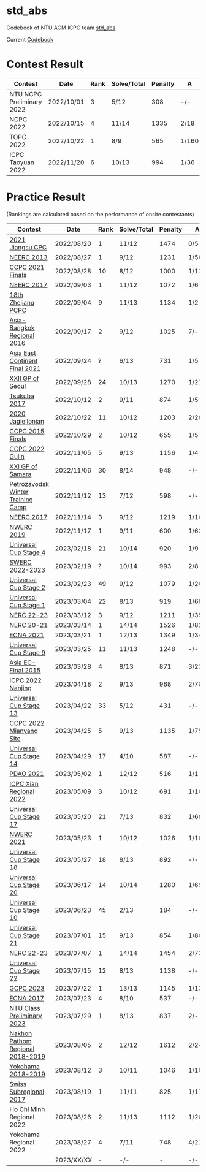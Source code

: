# std_abs

Codebook of NTU ACM ICPC team [std_abs](https://codeforces.com/team/108680)

Current [Codebook](https://github.com/abc864197532/std_abs/blob/build/codebook.pdf)

# Contest Result

| Contest | Date | Rank | Solve/Total | Penalty | A | B | C | D | E | F | G | H | I | J | K | L | M | N | O |
| - | - | - | - | - | - | - | - | - | - | - | - | - | - | - | - | - | - | - | - |
| NTU NCPC Preliminary 2022 | 2022/10/01 | 3 | 5/12 | 308 | -/- | 1/25 | -/- | 1/85 | -/- | 1/41 | -/- | -/- | 1/79 | -/- | 2/58 | -/- |  |  |  |
| NCPC 2022 | 2022/10/15 | 4 | 11/14 | 1335 | 2/18 | 1/21 | 1/5 | 1/26 | 3/261 | -/- | 1/54 | 3/285 | -/- | 1/219 | 4/162 | 3/74 | -/- | 1/10 |  |
| TOPC 2022 | 2022/10/22 | 1 | 8/9 | 565 | 1/160 | 3/90 | 1/3 | 1/57 | -/- | 1/33 | 1/47 | 2/19 | 1/96 |  |  |  |  |  |  |
| ICPC Taoyuan 2022 | 2022/11/20 | 6 | 10/13 | 994 | 1/36 | 1/85 | 1/6 | 1/92 | -/- | 3/136 | 1/13 | 2/240 | 4/165 | 1/77 | -/- | -/- | 2/4 |  |  |

# Practice Result

(Rankings are calculated based on the performance of onsite contestants)

| Contest | Date | Rank | Solve/Total | Penalty | A | B | C | D | E | F | G | H | I | J | K | L | M | N | O |
| - | - | - | - | - | - | - | - | - | - | - | - | - | - | - | - | - | - | - | - |
| [2021 Jiangsu CPC](https://codeforces.com/gym/103495) | 2022/08/20 | 1 | 11/12 | 1474 | 0/5 | 1/87 | 1/27 | 3/146 | 2/- | 0/229 | 0/281 | 2/218	| 0/14 | 0/50 | 0/33 | 2/204 |  |  |  |
| [NEERC 2013](https://codeforces.com/gym/100257) | 2022/08/27 | 1 | 9/12 | 1231 | 1/58 | 3/56 | 4/135 | -/- | -/- | 1/77 | 1/230 | 1/8 | 2/21 | -/- | 1/51 | 11/275 |  |  |  |
| [CCPC 2021 Finals](https://codeforces.com/gym/103860) | 2022/08/28 | 10 | 8/12 | 1000 | 1/12 | -/- | 1/54 | 2/- | 2/152 | 1/5 | 1/82 | -/- | -/- | 9/258 | 1/189 | 2/48 |  |  |  |
| [NEERC 2017](https://codeforces.com/gym/101612) | 2022/09/03 | 1 | 11/12 | 1072 | 1/6 | 1/20 | 1/48 | -/- | 2/60 | 1/139 | 4/289 | 1/87 | 1/32 | 1/164 | 3/52 | 2/35 |  |  |  |
| [18th Zhejiang PCPC](https://codeforces.com/gym/103055) | 2022/09/04 | 9 | 11/13 | 1134 | 1/2 | 3/193 | 3/39 | 1/108 | -/- | 2/49 | 1/75 | -/- | 2/83 | 1/57 | 3/298 | 2/44 | 1/6 |  |  |
| [Asia-Bangkok Regional 2016](https://codeforces.com/gym/101161) | 2022/09/17 | 2 | 9/12 | 1025 | 7/- | 1/31 | 1/120 | 2/96 | 2/183 | 3/237 | 3/67 | 1/113 | 1/45 | -/- | -/- | 1/13 |  |  |  |
| [Asia East Continent Final 2021](https://codeforces.com/gym/103861) | 2022/09/24 | ? | 6/13 | 731 | 1/5 | 3/92 | -/- | 9/- | 4/149 | -/- | -/- | -/- | 1/12 | 5/222 | -/- | 3/31 | -/- |  |  |
| [XXII GP of Seoul](https://codeforces.com/gym/103855) | 2022/09/28 | 24 | 10/13 | 1270 | 1/27 | -/- | 3/190 | 2/106 | 1/188 | 4/55 | 1/143 | 1/15 | -/- | 1/93 | 3/275 | -/- | 1/18 |  |  |
| [Tsukuba 2017](https://codeforces.com/gym/101986) | 2022/10/12 | 2 | 9/11 | 874 | 1/5 | 1/13 | 2/33 | -/- | 1/52 | 2/126 | 1/143 | -/- | 1/40 | 1/240 | 1/182 | |  |  |  |
| [2020 Jagiellonian](https://codeforces.com/gym/102576)  | 2022/10/22 | 11 | 10/12 | 1203 | 2/284 | 1/4 | 1/100 | -/- | 1/109 | 2/178 | 1/32 | 2/132 | 3/63 | 1/195 | -/- | 1/6 |  |  |  |
| [CCPC 2015 Finals](https://codeforces.com/gym/103964) | 2022/10/29 | 2 | 10/12 | 655 | 1/5 | -/- | 1/56 | 1/37 | 2/45 | 1/92 | 1/28 | 3/19 | 2/206 | -/- | 1/85 | 1/2 |  |  |  |
| [CCPC 2022 Gulin](https://codeforces.com/gym/104008) | 2022/11/05 | 5 | 9/13 | 1156 | 1/4 | 1/251 | 1/31 | -/- | 1/36 | -/- | 2/133 | -/- | -/- | 3/116 | 7/289 | 1/99 | 1/17 |  |  |
| [XXI GP of Samara](https://codeforces.com/gym/102916) | 2022/11/06 | 30 | 8/14 | 948 | -/- | 1/14 | -/- | 2/122 | 1/165 | 1/- | 1/10 | -/- | -/- | 1/220 | 4/184 | 1/26 | 1/127 | -/- |  |
| [Petrozavodsk Winter Training Camp](https://codeforces.com/gym/100956) | 2022/11/12 | 13 | 7/12 | 598 | -/- | 1/60 | 1/169 | 1/22 | 1/148 | 1/44 | -/- | -/- | 1/117 | 1/38 | 7/- | -/- |  |  |  |
| [NEERC 2017](https://codeforces.com/gym/101630) | 2022/11/14 | 3 | 9/12 | 1219 | 1/105 | 1/39 | 2/34 | 1/87 | 1/7 | 5/- | 1/289 | -/- | 2/225 | 2/257 | -/- | 3/76 |  |  |  |
| [NWERC 2019](https://codeforces.com/gym/102500) | 2022/11/17 | 1 | 9/11 | 600 | 1/63 | 2/- | 1/32 | 1/81 | 1/18 | 1/14 | 1/37 | 2/171 | 1/6 | 1/158 | 1/- |  |  |  |  |
| [Universal Cup Stage 4](https://codeforces.com/gym/104197) | 2023/02/18 | 21 | 10/14 | 920 | 1/9 | 1/95 | 1/161 | 1/117 | 1/20 | 2/54 | 8/- | -/- | 2/44 | 1/85 | 1/62 | -/- | -/- | 1/233 |  |
| [SWERC 2022-2023](https://codeforces.com/contest/1776) | 2023/02/19 | ? | 10/14 | 993 | 2/8 | 2/103 | 1/156 | 2/261 | -/- | 1/28 | 1/43 | 1/15 | 1/195 | 1/105 | -/- | 1/19 | -/- | -/- |  |
| [Universal Cup Stage 2](https://codeforces.com/gym/104172) | 2023/02/23 | 49 | 9/12 | 1079 | 1/26 | 1/64 | 1/107 | -/- | 1/131 | 7/209 | 2/- | 1/10 | -/- | 1/245 | 1/21 | 1/146 |  |  |  |
| [Universal Cup Stage 1](https://codeforces.com/gym/104160) | 2023/03/04 | 22 | 8/13 | 919 | 1/68 | 4/- | 1/6 | 2/7 | 1/147 | 1/90 | -/- | 2/264 | 2/177 | -/- | -/- | 2/80 | -/- |  |  |
| [NERC 22-23](https://codeforces.com/contest/1773) | 2023/03/12 | 3 | 9/12 | 1211 | 1/35 | 1/119 | -/- | 5/231 | 1/17 | 4/14 | 2/214 | 2/270 | 1/81 | -/- | 1/50 | -/- |  |  |  |
| [NERC 20-21](https://codeforces.com/contest/1468) | 2023/03/14 | 1 | 14/14 | 1526 | 1/82 | 1/291 | 1/12 | 1/57 | 1/5 | 1/32 | 2/172 | 1/91 | 1/106 | 2/59 | 1/24 | 2/248 | 5/191 | 1/16 |  |
| [ECNA 2021](https://codeforces.com/gym/104196) | 2023/03/21 | 1 | 12/13 | 1349 | 1/34 | 1/69 | 1/265 | 7/284 | 1/59 | 1/135 | 1/10 | -/- | 1/90 | 2/20 | 1/114 | 1/78 | 1/51 |  |  |
| [Universal Cup Stage 9](https://codeforces.com/gym/104270) | 2023/03/25 | 11 | 11/13 | 1248 | -/- | 3/231 | 1/19 | 1/98 | 1/37 | 1/43 | 1/149 | -/- | 1/244 | 2/21 | 1/230 | 2/71 | 1/5 |  |  |
| [Asia EC-Final 2015](https://codeforces.com/gym/103957) | 2023/03/28 | 4 | 8/13 | 871 | 3/21 | 1/11 | 2/283 | 2/33 | -/- | 1/79 | -/- | 2/- | -/- | 3/210 | -/- | 2/51 | 2/23 |  |  |
| [ICPC 2022 Nanjing](https://codeforces.com/gym/104128) | 2023/04/18 | 2 | 9/13 | 968 | 2/78 | 2/111 | -/- | 2/75 | 1/135 | -/- | 1/13 | -/- | 1/4 | 3/179 | 1/250 | -/- | 1/23 |  |  |
| [Universal Cup Stage 13](https://qoj.ac/contest/1212) | 2023/04/22 | 33 | 5/12 | 431 | -/- | -/- | 1/33 | 1/67 | 1/19 | -/- | -/- | 1/187 | 2/- | 2/105 | -/- | -/- |  |  |  |
| [CCPC 2022 Mianyang Site](https://codeforces.com/gym/104065) | 2023/04/25 | 5 | 9/13 | 1135 | 1/75 | 2/- | 1/13 | 3/258 | 1/132 | -/- | 1/10 | 1/90 | -/- | 2/205 | -/- | 1/247 | 1/45 |  |  |
| [Universal Cup Stage 14](https://qoj.ac/contest/1214) | 2023/04/29 | 17 | 4/10 | 587 | -/- | -/- | 1/65 | 1/136 | 1/53 | -/- | 3/293 | -/- | -/- | -/- |  |  |  |  |  |
| [PDAO 2021](https://codeforces.com/gym/104257) | 2023/05/02 | 1 | 12/12 | 516 | 1/1 | 1/13 | 1/30 | 1/53 | 1/9 | 1/140 | 1/25 | 1/15 | 1/47 | 3/67 | 1/41 | 1/35 |  |  |  |
| [ICPC Xian Regional 2022](https://codeforces.com/gym/104077) | 2023/05/09 | 3 | 10/12 | 691 | 1/102 | 1/58 | 1/20 | 1/182 | 1/42 | 1/18 | 1/8 | 1/199 | -/- | 2/13 | -/- | 1/29 |  |  |  |
| [Universal Cup Stage 17](https://qoj.ac/contest/1244) | 2023/05/20 | 21 | 7/13 | 832 | 1/68 | -/- | 1/119 | -/- | 1/7 | 1/37 | -/- | 6/247 | -/- | 3/121 | -/- | 1/93 | -/- |  |  |
| [NWERC 2021](https://codeforces.com/gym/104064) | 2023/05/23 | 1 | 10/12 | 1026 | 1/19 | -/- | -/- | 1/109 | 2/210 | 3/104 | 1/101 | 2/54 | 1/243 | 1/61 | 1/8 | 1/37 |  |  |  |
| [Universal Cup Stage 18](https://qoj.ac/contest/1245) | 2023/05/27 | 18 | 8/13 | 892 | -/- | 1/15 | 1/73 | 3/140 | -/- | 2/77 | 2/- | -/- | 1/205 | 1/143 | -/- | 2/49 | 1/110 |  |  |
| [Universal Cup Stage 20](https://qoj.ac/contest/1259) | 2023/06/17 | 14 | 10/14 | 1280 | 1/69 | 1/100 | 3/296 | 3/57 | 3/- | 1/8 | 1/211 | -/- | -/- | -/- | 1/36 | 1/126 | 1/197 | 2/140 |  |
| [Universal Cup Stage 10](https://qoj.ac/contest/1195) | 2023/06/23 | 45 | 2/13 | 184 | -/- | -/- | -/- | -/- | -/- | 2/44 | -/- | -/- | 3/80 | -/- | 6/- | -/- | -/- |  |  |
| [Universal Cup Stage 21](https://qoj.ac/contest/1277) | 2023/07/01 | 15 | 9/13 | 854 | 1/80 | -/- | 1/43 | -/- | 1/34 | 1/57 | -/- | 1/52 | 1/88 | 1/127 | -/- | 1/25 | 4/288 |  |  |
| [NERC 22-23](https://codeforces.com/contest/1765) | 2023/07/07 | 1 | 14/14 | 1454 | 2/73 | 1/11 | 1/178 | 1/31 | 1/20 | 3/113 | 1/230 | 1/56 | 2/201 | 1/249 | 1/37 | 2/122 | 1/14 | 1/19 |  |
| [Universal Cup Stage 22](https://qoj.ac/contest/1287) | 2023/07/15 | 12 | 8/13 | 1138 | -/- | 5/189 | -/- | 1/108 | -/- | -/- | 1/28 | 2/168 | 1/120 | 3/287 | 1/14 | 3/- | 1/64 |  |  |
| [GCPC 2023](https://codeforces.com/gym/104466) | 2023/07/22 | 1 | 13/13 | 1145 | 1/136 | 1/65 | 1/53 | 2/34 | 1/3 | 1/192 | 2/18 | 2/207 | 3/63 | 1/160 | 1/44 | 1/28 | 2/12 |  |  |
| [ECNA 2017](https://codeforces.com/gym/101673) | 2023/07/23 | 4 | 8/10 | 537 | -/- | 13/- | 1/22 | 1/19 | 3/63 | 1/29 | 2/44 | 1/24 | 1/140 | 1/116 | -/- | -/- |  |  |  |
| [NTU Class Preliminary 2023](https://codeforces.com/gym/104508) | 2023/07/29 | 1 | 8/13 | 837 | 2/- | 1/261 | 1/70 | -/- | 1/12 | 1/23 | -/- | 2/77 | 1/30 | -/- | 2/222 | -/- | 1/102 |  |  |
| [Nakhon Pathom Regional 2018-2019](https://codeforces.com/gym/102091) | 2023/08/05 | 2 | 12/12 | 1612 | 2/241 | 1/195 | 1/20 | 2/14 | 3/154 | 1/88 | 1/17 | 4/118 | 1/275 | 5/151 | 1/73 | 2/26 |  |  |  |
| [Yokohama 2018-2019](https://codeforces.com/gym/102082) | 2023/08/12 | 3 | 10/11 | 1046 | 1/10 | 1/15 | 1/20 | 1/54 | 2/135 | 6/255 | 1/44 | -/- | 1/167 | 1/37 | 3/149 |  |  |  |  |
| [Swiss Subregional 2017](https://codeforces.com/gym/101597) | 2023/08/19 | 1 | 11/11 | 825 | 1/179 | 1/40 | 1/12 | 1/60 | 1/4 | 2/135 | 1/54 | 1/113 | 1/145 | 2/41 | 1/2 |  |  |  |  |
| Ho Chi Minh Regional 2022 | 2023/08/26 | 2 | 11/13 | 1112 | 1/208 | -/- | 1/65 | 1/32 | 1/182 | 1/41 | 2/20 | -/- | 1/94 | 1/28 | 1/49 | 3/40 | 3/253 |  |  |
| Yokohama Regional 2022 | 2023/08/27 | 4 | 7/11 | 748 | 4/21 | 2/17 | -/- | 1/88 | 2/71 | 1/145 | 1/53 | -/- | -/- | 3/213 | 5/- |  |  |  |  |
|  | 2023/XX/XX | - | -/- | - | -/- | -/- | -/- | -/- | -/- | -/- | -/- | -/- | -/- | -/- | -/- | -/- |  |  |  |